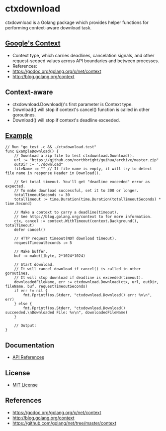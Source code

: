 # ctxdownload

ctxdownload is a Golang package which provides helper functions for performing context-aware download task.

## [Google's Context](https://godoc.org/golang.org/x/net/context)
*  Context type, which carries deadlines, cancelation signals, and other request-scoped values across API boundaries and between processes.
*  References:
  * <https://godoc.org/golang.org/x/net/context>
  * <http://blog.golang.org/context> 

## Context-aware
*  ctxdownload.Download()'s first parameter is Context type.
  * Download() will stop if context's cancel() function is called in other goroutines.
  * Download() will stop if context's deadline exceeded.

## [Example](./ctxdownload_test.go)

    // Run "go test -c && ./ctxdownload.test"
    func ExampleDownload() {
        // Download a zip file to test ctxdownload.Download().
        url := "https://github.com/northbright/guihua/archive/master.zip"
        outDir := "./download"
        fileName := "" // If file name is empty, it will try to detect file name in response Header in Download().

        // Set total timeout. You'll get "deadline exceeded" error as expected.
        // To make download successful, set it to 300 or longer.
        totalTimeoutSeconds := 30
        totalTimeout := time.Duration(time.Duration(totalTimeoutSeconds) * time.Second)

        // Make a context to carry a deadline(timeout).
        // See http://blog.golang.org/context to for more information.
        ctx, cancel := context.WithTimeout(context.Background(), totalTimeout)
        defer cancel()

        // HTTP request timeout(NOT download timeout).
        requestTimeoutSeconds := 5

        // Make buffer.
        buf := make([]byte, 2*1024*1024)

        // Start download.
        // It will cancel download if cancel() is called in other goroutines.
        // It will stop download if deadline is exceeded(timeout).
        downloadedFileName, err := ctxdownload.Download(ctx, url, outDir, fileName, buf, requestTimeoutSeconds)
        if err != nil {
            fmt.Fprintf(os.Stderr, "ctxdownload.Download() err: %v\n", err)
        } else {
            fmt.Fprintf(os.Stderr, "ctxdownload.Download() succeeded.\nDownloaded File: %v\n", downloadedFileName)
        }

        // Output:
    }

## Documentation
* [API References](https://godoc.org/github.com/northbright/ctx/ctxdownload)

## License
* [MIT License](./LICENSE)

## References
* <https://godoc.org/golang.org/x/net/context>
* <http://blog.golang.org/context>
* <https://github.com/golang/net/tree/master/context>
